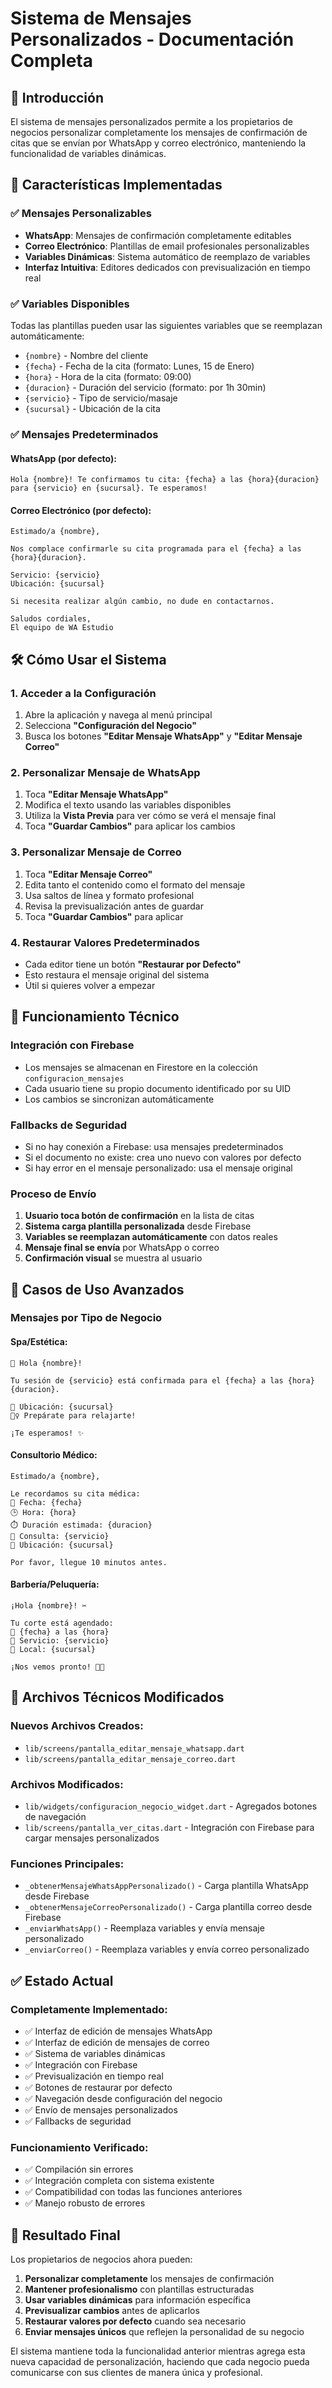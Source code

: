 # Sistema de Mensajes Personalizados - Documentación Completa

## 📱 Introducción

El sistema de mensajes personalizados permite a los propietarios de negocios personalizar completamente los mensajes de confirmación de citas que se envían por WhatsApp y correo electrónico, manteniendo la funcionalidad de variables dinámicas.

## 🚀 Características Implementadas

### ✅ Mensajes Personalizables
- **WhatsApp**: Mensajes de confirmación completamente editables
- **Correo Electrónico**: Plantillas de email profesionales personalizables
- **Variables Dinámicas**: Sistema automático de reemplazo de variables
- **Interfaz Intuitiva**: Editores dedicados con previsualización en tiempo real

### ✅ Variables Disponibles
Todas las plantillas pueden usar las siguientes variables que se reemplazan automáticamente:

- `{nombre}` - Nombre del cliente
- `{fecha}` - Fecha de la cita (formato: Lunes, 15 de Enero)
- `{hora}` - Hora de la cita (formato: 09:00)
- `{duracion}` - Duración del servicio (formato: por 1h 30min)
- `{servicio}` - Tipo de servicio/masaje
- `{sucursal}` - Ubicación de la cita

### ✅ Mensajes Predeterminados

#### WhatsApp (por defecto):
```
Hola {nombre}! Te confirmamos tu cita: {fecha} a las {hora}{duracion} para {servicio} en {sucursal}. Te esperamos!
```

#### Correo Electrónico (por defecto):
```
Estimado/a {nombre},

Nos complace confirmarle su cita programada para el {fecha} a las {hora}{duracion}.

Servicio: {servicio}
Ubicación: {sucursal}

Si necesita realizar algún cambio, no dude en contactarnos.

Saludos cordiales,
El equipo de WA Estudio
```

## 🛠️ Cómo Usar el Sistema

### 1. Acceder a la Configuración
1. Abre la aplicación y navega al menú principal
2. Selecciona **"Configuración del Negocio"**
3. Busca los botones **"Editar Mensaje WhatsApp"** y **"Editar Mensaje Correo"**

### 2. Personalizar Mensaje de WhatsApp
1. Toca **"Editar Mensaje WhatsApp"**
2. Modifica el texto usando las variables disponibles
3. Utiliza la **Vista Previa** para ver cómo se verá el mensaje final
4. Toca **"Guardar Cambios"** para aplicar los cambios

### 3. Personalizar Mensaje de Correo
1. Toca **"Editar Mensaje Correo"**
2. Edita tanto el contenido como el formato del mensaje
3. Usa saltos de línea y formato profesional
4. Revisa la previsualización antes de guardar
5. Toca **"Guardar Cambios"** para aplicar

### 4. Restaurar Valores Predeterminados
- Cada editor tiene un botón **"Restaurar por Defecto"**
- Esto restaura el mensaje original del sistema
- Útil si quieres volver a empezar

## 📧 Funcionamiento Técnico

### Integración con Firebase
- Los mensajes se almacenan en Firestore en la colección `configuracion_mensajes`
- Cada usuario tiene su propio documento identificado por su UID
- Los cambios se sincronizan automáticamente

### Fallbacks de Seguridad
- Si no hay conexión a Firebase: usa mensajes predeterminados
- Si el documento no existe: crea uno nuevo con valores por defecto
- Si hay error en el mensaje personalizado: usa el mensaje original

### Proceso de Envío
1. **Usuario toca botón de confirmación** en la lista de citas
2. **Sistema carga plantilla personalizada** desde Firebase
3. **Variables se reemplazan automáticamente** con datos reales
4. **Mensaje final se envía** por WhatsApp o correo
5. **Confirmación visual** se muestra al usuario

## 🎯 Casos de Uso Avanzados

### Mensajes por Tipo de Negocio

#### Spa/Estética:
```
🌸 Hola {nombre}! 

Tu sesión de {servicio} está confirmada para el {fecha} a las {hora}{duracion}.

📍 Ubicación: {sucursal}
💆‍♀️ Prepárate para relajarte!

¡Te esperamos! ✨
```

#### Consultorio Médico:
```
Estimado/a {nombre},

Le recordamos su cita médica:
📅 Fecha: {fecha}
🕒 Hora: {hora}
⏱️ Duración estimada: {duracion}
🏥 Consulta: {servicio}
📍 Ubicación: {sucursal}

Por favor, llegue 10 minutos antes.
```

#### Barbería/Peluquería:
```
¡Hola {nombre}! ✂️

Tu corte está agendado:
📅 {fecha} a las {hora}
💺 Servicio: {servicio}
📍 Local: {sucursal}

¡Nos vemos pronto! 👨‍💼
```

## 🔧 Archivos Técnicos Modificados

### Nuevos Archivos Creados:
- `lib/screens/pantalla_editar_mensaje_whatsapp.dart`
- `lib/screens/pantalla_editar_mensaje_correo.dart`

### Archivos Modificados:
- `lib/widgets/configuracion_negocio_widget.dart` - Agregados botones de navegación
- `lib/screens/pantalla_ver_citas.dart` - Integración con Firebase para cargar mensajes personalizados

### Funciones Principales:
- `_obtenerMensajeWhatsAppPersonalizado()` - Carga plantilla WhatsApp desde Firebase
- `_obtenerMensajeCorreoPersonalizado()` - Carga plantilla correo desde Firebase
- `_enviarWhatsApp()` - Reemplaza variables y envía mensaje personalizado
- `_enviarCorreo()` - Reemplaza variables y envía correo personalizado

## ✅ Estado Actual

### Completamente Implementado:
- ✅ Interfaz de edición de mensajes WhatsApp
- ✅ Interfaz de edición de mensajes de correo
- ✅ Sistema de variables dinámicas
- ✅ Integración con Firebase
- ✅ Previsualización en tiempo real
- ✅ Botones de restaurar por defecto
- ✅ Navegación desde configuración del negocio
- ✅ Envío de mensajes personalizados
- ✅ Fallbacks de seguridad

### Funcionamiento Verificado:
- ✅ Compilación sin errores
- ✅ Integración completa con sistema existente
- ✅ Compatibilidad con todas las funciones anteriores
- ✅ Manejo robusto de errores

## 🎉 Resultado Final

Los propietarios de negocios ahora pueden:

1. **Personalizar completamente** los mensajes de confirmación
2. **Mantener profesionalismo** con plantillas estructuradas
3. **Usar variables dinámicas** para información específica
4. **Previsualizar cambios** antes de aplicarlos
5. **Restaurar valores por defecto** cuando sea necesario
6. **Enviar mensajes únicos** que reflejen la personalidad de su negocio

El sistema mantiene toda la funcionalidad anterior mientras agrega esta nueva capacidad de personalización, haciendo que cada negocio pueda comunicarse con sus clientes de manera única y profesional.
